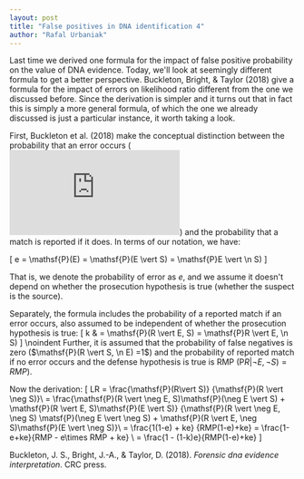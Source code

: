 ```yaml
---
layout: post
title: "False positives in DNA identification 4"
author: "Rafal Urbaniak"
---
```


Last time we derived one formula for the impact of false positive probability on the value of DNA evidence. Today, we'll look at seemingly different formula to get a better perspective. Buckleton, Bright, & Taylor (2018) give a formula for the impact of errors on likelihood ratio different from the one we discussed before. Since the derivation is simpler and it turns out that in fact this is simply a more general formula, of which the one we already discussed is just a particular instance, it worth taking a look.

First, Buckleton et al. (2018) make the conceptual distinction between the probability that an error occurs (![E](https://latex.codecogs.com/png.latex?E "E")) and the probability that a match is reported if it does. In terms of our notation, we have:

\[
e  = \mathsf{P}(E) = \mathsf{P}(E \vert S) = \mathsf{P}E \vert \n S)
\]

That is, we denote the probability of error as $e$, and we assume it doesn't depend on whether the prosecution hypothesis is true (whether the suspect is the source).


Separately, the formula includes the probability of a reported match if an error occurs, also assumed to be independent of whether the prosecution hypothesis is true:
\[
k & =  \mathsf{P}(R \vert E, S) = \mathsf{P}R \vert E, \n S)
\]
\noindent Further, it is assumed that the probability of false negatives is zero ($\mathsf{P}(R \vert S, \n E) =1$) and the probability of reported match if no error occurs and the defense hypothesis is true is RMP ($\mathsf{P}R \vert \neg E, \neg S)=RMP$).


Now the derivation:
\[
LR  = \frac{\mathsf{P}(R\vert S)}
{\mathsf{P}(R \vert \neg S)}\\
 = \frac{\mathsf{P}(R \vert \neg E, S)\mathsf{P}(\neg E \vert S) + \mathsf{P}(R \vert E, S)\mathsf{P}(E \vert S)}
{\mathsf{P}(R \vert \neg E, \neg S) \matsf{P}(\neg E \vert \neg S) + \mathsf{P}(R \vert E, \neg S)\mathsf{P}(E \vert \neg S)}\\
 = \frac{1(1-e) + ke}
{RMP(1-e)+ke}  = \frac{1-e+ke}{RMP  - e\times RMP + ke} \\
 = \frac{1 - (1-k)e}{RMP(1-e)+ke}
\]




Buckleton, J. S., Bright, J.-A., & Taylor, D. (2018). *Forensic dna evidence interpretation*. CRC press.
